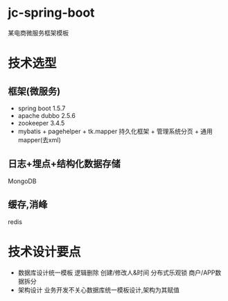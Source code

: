 # jc-spring-boot
  某电商微服务框架模板
  
# 技术选型
## 框架(微服务)
+ spring boot 1.5.7
+ apache dubbo 2.5.6
+ zookeeper 3.4.5
+ mybatis + pagehelper + tk.mapper 持久化框架 + 管理系统分页 + 通用mapper(去xml)
## 日志+埋点+结构化数据存储
 MongoDB
## 缓存,消峰
 redis

# 技术设计要点
+ 数据库设计统一模板
逻辑删除 创建/修改人&时间 分布式乐观锁 商户/APP数据拆分
+ 架构设计
业务开发不关心数据库统一模板设计,架构为其赋值








